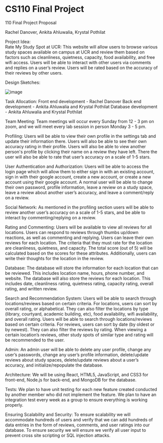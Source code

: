 # CS110 Final Project

110 Final Project Proposal

Rachel Danover, Ankita Ahluwalia, Krystal Pothilat

Project Idea:	
Rate My Study Spot at UCR: 
This website will allow users to browse various study spaces available on campus at UCR and review them based on factors such as cleanliness, quietness, capacity, food availability, and free wifi access. Users will be able to interact with other users via comments and replies on a user’s review. Users will be rated based on the accuracy of their reviews by other users. 

Design Sketches:

![image](https://github.com/RDanover/CS110_FinalProject/assets/60625627/b5dbe32e-a542-4433-8649-f9077403b07f)


Task Allocation:
Front end development - Rachel Danover
Back end development - Ankita Ahluwalia and Krystal Pothilat
Database development - Ankita Ahluwalia and Krystal Pothilat

Team Meeting:
Team meetings will occur every Sunday from 12 - 3 pm on zoom, and we will meet every lab session in person Monday 3 - 5 pm. 

Profiling:
Users will be able to view their own profile in the settings tab and update their information there. Users will also be able to see their own accuracy rating in their profile. 
Users will also be able to view another person's profile by clicking their name on a review they have left. There the user will also be able to rate that user’s accuracy on a scale of 1-5 stars.

User Authentication and Authorization:
Users will be able to access the login page which will allow them to either sign in with an existing account, sign in with their google account, create a new account, or create a new account using their google account. 
A normal user will be able to change their own password, profile information, leave a review on a study space, leave a review about another user’s accuracy, and leave a comment/reply on a review. 

Social Network:
As mentioned in the profiling section users will be able to review another user’s accuracy on a scale of 1-5 stars, and be able to interact by commenting/replying on a review.

Rating and Commenting:
Users will be available to view all reviews for all locations. Users can respond to reviews through thumbs up/down reactions, as well as commenting and replying.
Users can leave their own reviews for each location. The criteria that they must rate for the location are cleanliness, quietness, and capacity. The total score (out of 5) will be calculated based on the scores for these attributes. Additionally, users can write their thoughts for the location in the review. 

Database:
The database will store the information for each location that can be reviewed. This includes location name, hours, phone number, and website.
The database will also store the reviews for each location. This includes date, cleanliness rating, quietness rating, capacity rating, overall rating, and written review.

Search and Recommendation System:
Users will be able to search through locations/reviews based on certain criteria. For locations, users can sort by overall rating, or alphabetical. They can also filter the locations by type (library, courtyard, academic building, etc), food availability, wifi availability, and overall rating.
 Users will be able to search through locations/reviews based on certain criteria. For reviews, users can sort by date (by oldest or by newest). They can also filter the reviews by rating. 
When viewing a certain location’s reviews, other study spots of similar type and rating will be recommended to the user.

Admin:
An admin user will be able to delete any user profile, change any user’s passwords, change any user’s profile information, delete/update reviews about study spaces, delete/update reviews about a user’s accuracy, and initialize/repopulate the database.

Architecture:
We will be using React, HTML5, JavaScript, and CSS3 for front-end, Node.js for back-end, and MongoDB for the database.


Tests:
We plan to have unit testing for each new feature created conducted by another member who did not implement the feature. 
We plan to have an integration test every week as a group to ensure everything is working properly. 

Ensuring Scalability and Security:
To ensure scalability we will accommodate hundreds of users and verify that we can add hundreds of data entries in the form of reviews, comments, and user ratings into our database. 
To ensure security we will ensure we verify all user input to prevent cross site scripting or SQL injection attacks. 
